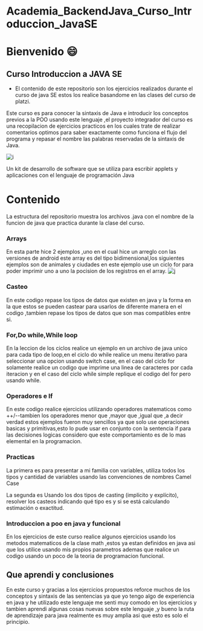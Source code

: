 # Academia_BackendJava_Curso_Introduccion_JavaSE
# Bienvenido 😄
## Curso Introduccion a JAVA SE 

- El contenido de este repositorio son los ejercicios realizados durante el curso de java SE estos los realice basandome en las clases del curso de platzi.

Este curso es para conocer la sintaxis de Java e introducir los conceptos previos a la POO usando este lenguaje ,el proyecto integrador del curso es una recopilacion de ejercicios practicos en los cuales trate de realizar comentarios optimos para saber exactamente como funciona el flujo del programa y repasar el nombre las palabras reservadas de la sintaxis de Java.


![i](https://www.logigroup.com/images/modules/technologies/dev/developpement_java_maroc.gif "i")


Un kit de desarrollo de software que se utiliza para escribir applets y aplicaciones con el lenguaje de programación Java

# Contenido
La estructura del repositorio muestra los archivos .java con el nombre de la funcion de java que practica durante la clase del curso.

### Arrays
En esta parte hice 2 ejemplos ,uno en el cual hice un arreglo con las versiones de android este array es del tipo bidimensional,los siguientes ejemplos son de animales y ciudades en este ejemplo use un ciclo for para poder imprimir uno a uno la pocision de los registros en el array.
![j](http://javatutorial.net/wp-content/uploads/2015/01/java_array.jpg "j")

### Casteo
En este codigo repase los tipos de datos que existen en java y la forma en la que estos se pueden castear para usarlos de diferente manera en el codigo ,tambien repase los tipos de datos que son mas compatibles entre si.

### For,Do while,While loop
En la leccion de los ciclos realice un ejemplo en un archivo de java unico para cada tipo de loop,en el ciclo do while realice un menu iterativo para seleccionar una opcion usando switch case, en el caso del ciclo for solamente realice un codigo que imprime una linea de caracteres por cada iteracion y en el caso del ciclo while simple replique el codigo del for pero usando while.

### Operadores e If
En este codigo realice ejercicios utilizando operadores matematicos como ++/--tambien los operadores menor que ,mayor que ,igual que ,a decir verdad estos ejemplos fueron muy sencillos ya que solo use operaciones basicas y primitivas,esto lo pude usar en conjunto con la sentencia if para las decisiones logicas considero que este comportamiento es de lo mas elemental en la programacion.
 
 ### Practicas 
 La primera es para presentar  a mi familia con variables, utiliza todos los tipos y cantidad de variables usando las convenciones de nombres Camel Case

La segunda es  Usando los dos tipos de casting  (implícito y explícito), resolver los  casteos indicando qué tipo es y si se está calculando estimación o exactitud.

 ### Introduccion a poo en java y funcional
 En los ejercicios de este curso realice algunos ejercicios usando los metodos matematicos de la clase math ,estos ya estan definidos en java asi que los utilice usando mis propios parametros ademas que realice un codigo usando un poco de la teoria de programacion funcional.

## Que aprendi y conclusiones
En este curso y gracias a los ejercicios propuestos reforce muchos de los conceptos y sintaxis de las sentencias ya que yo tengo algo de experiencia en java y he utilizado este lenguaje me senti muy comodo en los ejercicios y tambien aprendi algunas cosas nuevas sobre este lenguaje ,y bueno la ruta de aprendizaje para java realmente es muy amplia asi que esto es solo el principio.



